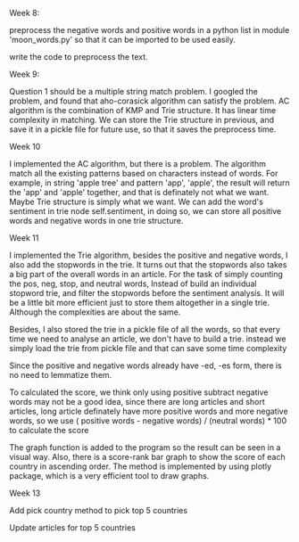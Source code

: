 Week 8:

preprocess the negative words and positive words in a python list in module 'moon_words.py' so that it can be imported
to be used easily.

write the code to preprocess the text.

Week 9:

Question 1 should be a multiple string match problem. I googled the problem, and found that aho-corasick algorithm can
satisfy the problem. AC algorithm is the combination of KMP and Trie structure. It has linear time complexity in
matching. We can store the Trie structure in previous, and save it in a pickle file for future use, so that it saves the
preprocess time.

Week 10

I implemented the AC algorithm, but there is a problem. The algorithm match all the existing patterns based on
characters instead of words. For example, in string 'apple tree' and pattern 'app', 'apple', the result will return
the 'app' and 'apple' together, and that is definately not what we want. Maybe Trie structure is simply what we want. We
can add the word's sentiment in trie node self.sentiment, in doing so, we can store all positive words and negative
words in one trie structure.

Week 11

I implemented the Trie algorithm, besides the positive and negative words, I also add the stopwords in the trie. It
turns out that the stopwords also takes a big part of the overall words in an article. For the task of simply counting
the pos, neg, stop, and neutral words, Instead of build an individual stopword trie, and filter the stopwords before the
sentiment analysis. It will be a little bit more efficient just to store them altogether in a single trie. Although the
complexities are about the same.

Besides, I also stored the trie in a pickle file of all the words, so that every time we need to analyse an article, we
don't have to build a trie. instead we simply load the trie from pickle file and that can save some time complexity

Since the positive and negative words already have -ed, -es form, there is no need to lemmatize them.

To calculated the score, we think only using positive subtract negative words may not be a good idea, since there are
long articles and short articles, long article definately have more positive words and more negative words, so we use (
positive words - negative words) / (neutral words) * 100 to calculate the score

The graph function is added to the program so the result can be seen in a visual way. Also, there is a score-rank bar
graph to show the score of each country in ascending order. The method is implemented by using plotly package, which is
a very efficient tool to draw graphs.

Week 13

Add pick country method to pick top 5 countries

Update articles for top 5 countries